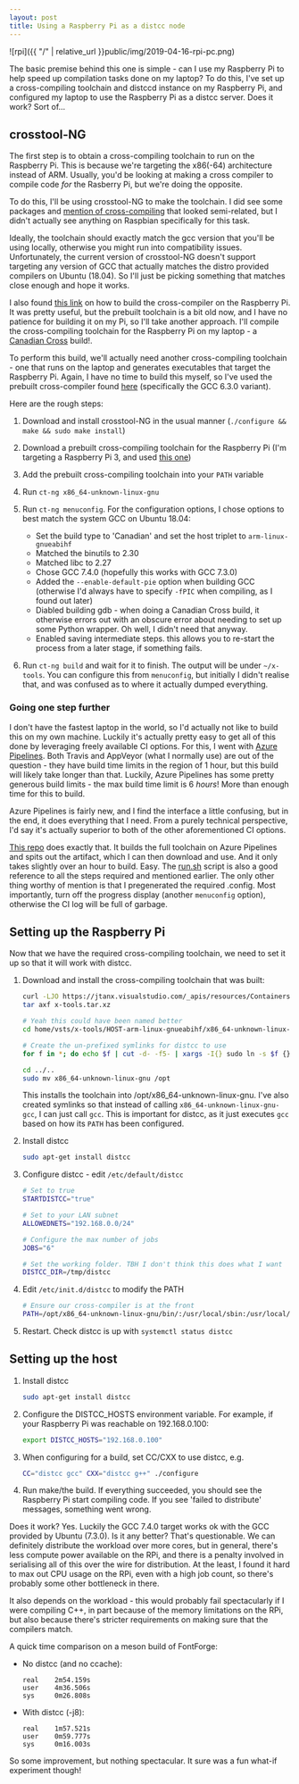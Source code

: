 ```yaml
---
layout: post
title: Using a Raspberry Pi as a distcc node
---
```


![rpi]({{ "/" | relative_url }}public/img/2019-04-16-rpi-pc.png)

The basic premise behind this one is simple - can I use my Raspberry Pi to help speed up compilation tasks done on my laptop? To do this, I've set up a cross-compiling toolchain and distccd instance on my Raspberry Pi, and configured my laptop to use the Raspberry Pi as a distcc server. Does it work? Sort of...

<!--more-->

## crosstool-NG

The first step is to obtain a cross-compiling toolchain to run on the Raspberry Pi. This is because we're targeting the x86(-64) architecture instead of ARM. Usually, you'd be looking at making a cross compiler to compile code *for* the Rasberry Pi, but we're doing the opposite.

To do this, I'll be using crosstool-NG to make the toolchain. I did see some packages and [mention of cross-compiling](https://wiki.debian.org/ToolChain/Cross) that looked semi-related, but I didn't actually see anything on Raspbian specifically for this task.

Ideally, the toolchain should exactly match the gcc version that you'll be using locally, otherwise you might run into compatibility issues. Unfortunately, the current version of crosstool-NG doesn't support targeting any version of GCC that actually matches the distro provided compilers on Ubuntu (18.04). So I'll just be picking something that matches close enough and hope it works.

I also found [this link](https://raspberrypi.stackexchange.com/questions/34996/cross-compile-x86-64-code-on-raspberry-pi-2) on how to build the cross-compiler on the Raspberry Pi. It was pretty useful, but the prebuilt toolchain is a bit old now, and I have no patience for building it on my Pi, so I'll take another approach. I'll compile the cross-compiling toolchain for the Raspberry Pi on my laptop - a [Canadian Cross](https://en.wikipedia.org/wiki/Cross_compiler#Canadian_Cross) build!.

To perform this build, we'll actually need another cross-compiling toolchain - one that runs on the laptop and generates executables that target the Raspberry Pi. Again, I have no time to build this myself, so I've used the prebuilt cross-compiler found [here](https://github.com/abhiTronix/raspberry-pi-cross-compilers) (specifically the GCC 6.3.0 variant).

Here are the rough steps:

1. Download and install crosstool-NG in the usual manner (`./configure && make && sudo make install`)
2. Download a prebuilt cross-compiling toolchain for the Raspberry Pi (I'm targeting a Raspberry Pi 3, and used [this one](https://sourceforge.net/projects/raspberry-pi-cross-compilers/files/Raspberry%20Pi%20GCC%20Cross-Compilers/GCC%206.3.0/Raspberry%20Pi%202%2C%203/))
3. Add the prebuilt cross-compiling toolchain into your `PATH` variable
4. Run `ct-ng x86_64-unknown-linux-gnu`
5. Run `ct-ng menuconfig`. For the configuration options, I chose options to best match the system GCC on Ubuntu 18.04:

   - Set the build type to 'Canadian' and set the host triplet to `arm-linux-gnueabihf`
   - Matched the binutils to 2.30
   - Matched libc to 2.27
   - Chose GCC 7.4.0 (hopefully this works with GCC 7.3.0)
   - Added the `--enable-default-pie` option when building GCC (otherwise I'd always have to specify `-fPIC` when compiling, as I found out later)
   - Diabled building gdb - when doing a Canadian Cross build, it otherwise errors out with an obscure error about needing to set up some Python wrapper. Oh well, I didn't need that anyway.
   - Enabled saving intermediate steps. this allows you to re-start the process from a later stage, if something fails.
6. Run `ct-ng build` and wait for it to finish. The output will be under `~/x-tools`. You can configure this from `menuconfig`, but initially I didn't realise that, and was confused as to where it actually dumped everything.

### Going one step further
I don't have the fastest laptop in the world, so I'd actually not like to build this on my own machine. Luckily it's actually pretty easy to get all of this done by leveraging freely available CI options. For this, I went with [Azure Pipelines](https://azure.microsoft.com/en-au/services/devops/pipelines/). Both Travis and AppVeyor (what I normally use) are out of the question - they have build time limits in the region of 1 hour, but this build will likely take longer than that. Luckily, Azure Pipelines has some pretty generous build limits - the max build time limit is 6 *hours*! More than enough time for this to build.

Azure Pipelines is fairly new, and I find the interface a little confusing, but in the end, it does everything that I need. From a purely technical perspective, I'd say it's actually superior to both of the other aforementioned CI options.

[This repo](https://github.com/jtanx/rpix) does exactly that. It builds the full toolchain on Azure Pipelines and spits out the artifact, which I can then download and use. And it only takes slightly over an hour to build. Easy. The [run.sh](https://github.com/jtanx/rpix/blob/master/run.sh) script is also a good reference to all the steps required and mentioned earlier. The only other thing worthy of mention is that I pregenerated the required .config. Most importantly, turn off the progress display (another `menuconfig` option), otherwise the CI log will be full of garbage.

## Setting up the Raspberry Pi
Now that we have the required cross-compiling toolchain, we need to set it up so that it will work with distcc.

1. Download and install the cross-compiling toolchain that was built:

   ```bash
   curl -LJO https://jtanx.visualstudio.com/_apis/resources/Containers/2574465?itemPath=ReleaseToolchain%2Fx-tools.tar.xz
   tar axf x-tools.tar.xz

   # Yeah this could have been named better
   cd home/vsts/x-tools/HOST-arm-linux-gnueabihf/x86_64-unknown-linux-gnu/bin

   # Create the un-prefixed symlinks for distcc to use
   for f in *; do echo $f | cut -d- -f5- | xargs -I{} sudo ln -s $f {}; done

   cd ../..
   sudo mv x86_64-unknown-linux-gnu /opt
   ```

   This installs the toolchain into /opt/x86_64-unknown-linux-gnu. I've also created symlinks so that instead of calling `x86_64-unknown-linux-gnu-gcc`, I can just call `gcc`. This is important for distcc, as it just executes `gcc` based on how its `PATH` has been configured.
2. Install distcc

   ```bash
   sudo apt-get install distcc
   ```
3. Configure distcc - edit `/etc/default/distcc`

   ```bash
   # Set to true
   STARTDISTCC="true"

   # Set to your LAN subnet
   ALLOWEDNETS="192.168.0.0/24"

   # Configure the max number of jobs
   JOBS="6"

   # Set the working folder. TBH I don't think this does what I want
   DISTCC_DIR=/tmp/distcc
   ```
4. Edit `/etc/init.d/distcc` to modify the PATH

   ```bash
   # Ensure our cross-compiler is at the front
   PATH=/opt/x86_64-unknown-linux-gnu/bin/:/usr/local/sbin:/usr/local/bin:/sbin:/bin:/usr/sbin:/usr/bin
   ```
5. Restart. Check distcc is up with `systemctl status distcc`


## Setting up the host
1. Install distcc

   ```bash
   sudo apt-get install distcc
   ```
2. Configure the DISTCC_HOSTS environment variable. For example, if your Raspberry Pi was reachable on 192.168.0.100:

   ```bash
   export DISTCC_HOSTS="192.168.0.100"
   ```
3. When configuring for a build, set CC/CXX to use distcc, e.g.

   ```bash
   CC="distcc gcc" CXX="distcc g++" ./configure
   ```

4. Run make/the build. If everything succeeded, you should see the Raspberry Pi start compiling code. If you see 'failed to distribute' messages, something went wrong.


Does it work? Yes. Luckily the GCC 7.4.0 target works ok with the GCC provided by Ubuntu (7.3.0). Is it any better? That's questionable. We can definitely distribute the workload over more cores, but in general, there's less compute power available on the RPi, and there is a penalty involved in serialising all of this over the wire for distribution. At the least, I found it hard to max out CPU usage on the RPi, even with a high job count, so there's probably some other bottleneck in there.

It also depends on the workload - this would probably fail spectacularly if I were compiling C++, in part because of the memory limitations on the RPi, but also because there's stricter requirements on making sure that the compilers match.

A quick time comparison on a meson build of FontForge:
* No distcc (and no ccache):
  
  ```
  real    2m54.159s
  user    4m36.506s
  sys     0m26.808s
  ```

* With distcc (-j8):

  ```
  real    1m57.521s
  user    0m59.777s
  sys     0m16.003s
  ```

So some improvement, but nothing spectacular. It sure was a fun what-if experiment though!